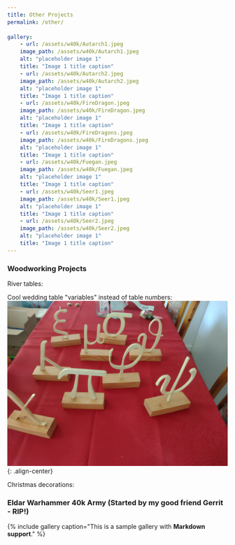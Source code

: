 ```yaml
---
title: Other Projects
permalink: /other/

gallery:
    - url: /assets/w40k/Autarch1.jpeg
    image_path: /assets/w40k/Autarch1.jpeg
    alt: "placeholder image 1"
    title: "Image 1 title caption"
    - url: /assets/w40k/Autarch2.jpeg
    image_path: /assets/w40k/Autarch2.jpeg
    alt: "placeholder image 1"
    title: "Image 1 title caption"
    - url: /assets/w40k/FireDragon.jpeg
    image_path: /assets/w40k/FireDragon.jpeg
    alt: "placeholder image 1"
    title: "Image 1 title caption"
    - url: /assets/w40k/FireDragons.jpeg
    image_path: /assets/w40k/FireDragons.jpeg
    alt: "placeholder image 1"
    title: "Image 1 title caption"
    - url: /assets/w40k/Fuegan.jpeg
    image_path: /assets/w40k/Fuegan.jpeg
    alt: "placeholder image 1"
    title: "Image 1 title caption"
    - url: /assets/w40k/Seer1.jpeg
    image_path: /assets/w40k/Seer1.jpeg
    alt: "placeholder image 1"
    title: "Image 1 title caption"
    - url: /assets/w40k/Seer2.jpeg
    image_path: /assets/w40k/Seer2.jpeg
    alt: "placeholder image 1"
    title: "Image 1 title caption"
---
```



### Woodworking Projects


River tables:


Cool wedding table "variables" instead of table numbers:
![image-left](/assets/WeddingVariables.jpg){: .align-center}

Christmas decorations:


### Eldar Warhammer 40k Army (Started by my good friend Gerrit - RIP!)

{% include gallery caption="This is a sample gallery with **Markdown support**." %}

